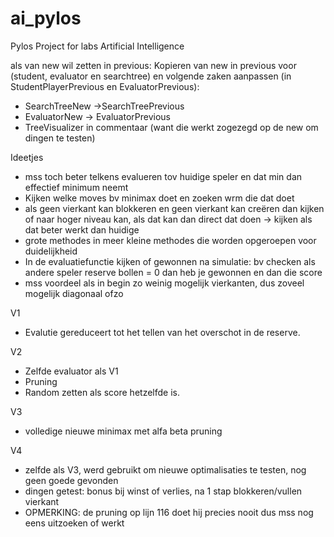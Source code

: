 # ai_pylos

Pylos Project for labs Artificial Intelligence

als van new wil zetten in previous:
Kopieren van new in previous voor (student, evaluator en searchtree) en volgende zaken aanpassen (in StudentPlayerPrevious en EvaluatorPrevious):

- SearchTreeNew ->SearchTreePrevious
- EvaluatorNew -> EvaluatorPrevious
- TreeVisualizer in commentaar (want die werkt zogezegd op de new om dingen te testen)

Ideetjes

- mss toch beter telkens evalueren tov huidige speler en dat min dan effectief minimum neemt
- Kijken welke moves bv minimax doet en zoeken wrm die dat doet
- als geen vierkant kan blokkeren en geen vierkant kan creëren dan kijken of naar hoger niveau kan, als dat kan dan direct dat doen -> kijken als dat beter werkt dan huidige
- grote methodes in meer kleine methodes die worden opgeroepen voor duidelijkheid
- In de evaluatiefunctie kijken of gewonnen na simulatie: bv checken als andere speler reserve bollen = 0 dan heb je gewonnen en dan die score
- mss voordeel als in begin zo weinig mogelijk vierkanten, dus zoveel mogelijk diagonaal ofzo

V1

- Evalutie gereduceert tot het tellen van het overschot in de reserve.

V2

- Zelfde evaluator als V1
- Pruning
- Random zetten als score hetzelfde is.

V3
 - volledige nieuwe minimax met alfa beta pruning

 V4
 - zelfde als V3, werd gebruikt om nieuwe optimalisaties te testen, nog geen goede gevonden
 - dingen getest: bonus bij winst of verlies, na 1 stap blokkeren/vullen vierkant
 - OPMERKING: de pruning op lijn 116 doet hij precies nooit dus mss nog eens uitzoeken of werkt
